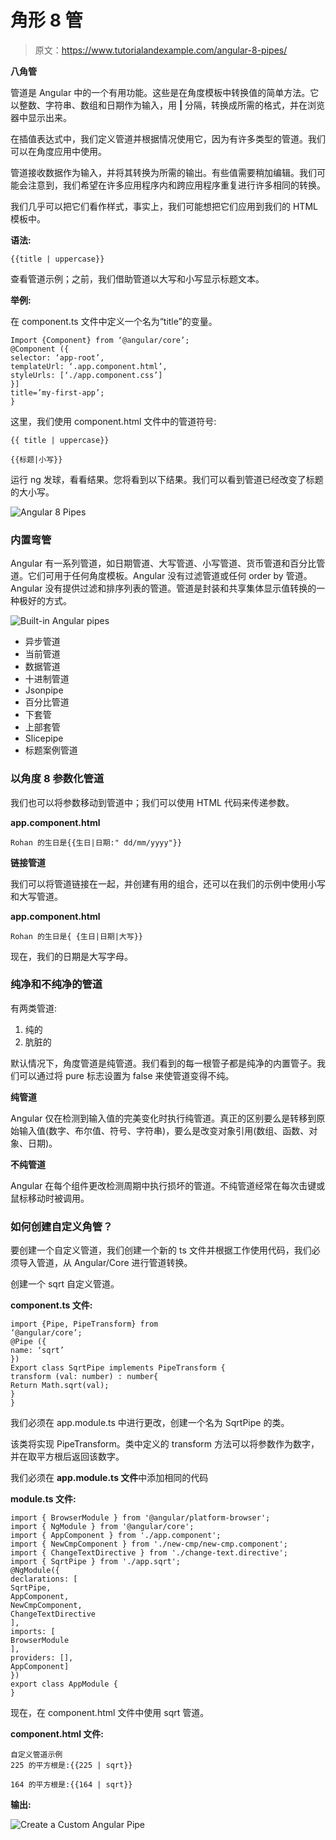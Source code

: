 # 角形 8 管

> 原文：<https://www.tutorialandexample.com/angular-8-pipes/>

**八角管**

管道是 Angular 中的一个有用功能。这些是在角度模板中转换值的简单方法。它以整数、字符串、数组和日期作为输入，用 **|** 分隔，转换成所需的格式，并在浏览器中显示出来。

在插值表达式中，我们定义管道并根据情况使用它，因为有许多类型的管道。我们可以在角度应用中使用。

管道接收数据作为输入，并将其转换为所需的输出。有些值需要稍加编辑。我们可能会注意到，我们希望在许多应用程序内和跨应用程序重复进行许多相同的转换。

我们几乎可以把它们看作样式，事实上，我们可能想把它们应用到我们的 HTML 模板中。

**语法:**

```
{{title | uppercase}}
```

查看管道示例；之前，我们借助管道以大写和小写显示标题文本。

**举例:**

在 component.ts 文件中定义一个名为“title”的变量。

```
Import {Component} from ‘@angular/core’;
@Component ({
selector: ‘app-root’,
templateUrl: ‘.app.component.html’,
styleUrls: [‘./app.component.css’]
}]
title=’my-first-app’;
} 
```

这里，我们使用 component.html 文件中的管道符号:

```
{{ title | uppercase}} 

{{标题|小写}} 

```

运行 ng 发球，看看结果。您将看到以下结果。我们可以看到管道已经改变了标题的大小写。

![Angular 8 Pipes](img/780e7a7d7b0c687c818135e918c0e5a8.png)

### 内置弯管

Angular 有一系列管道，如日期管道、大写管道、小写管道、货币管道和百分比管道。它们可用于任何角度模板。Angular 没有过滤管道或任何 order by 管道。Angular 没有提供过滤和排序列表的管道。管道是封装和共享集体显示值转换的一种极好的方式。

![Built-in Angular pipes](img/bd01572f26cfaa396f280725250ebbe6.png)

*   异步管道
*   当前管道
*   数据管道
*   十进制管道
*   Jsonpipe
*   百分比管道
*   下套管
*   上部套管
*   Slicepipe
*   标题案例管道

### 以角度 8 参数化管道

我们也可以将参数移动到管道中；我们可以使用 HTML 代码来传递参数。

**app.component.html**

```
Rohan 的生日是{{生日|日期:" dd/mm/yyyy"}} 
```

**链接管道**

我们可以将管道链接在一起，并创建有用的组合，还可以在我们的示例中使用小写和大写管道。

**app.component.html**

```
Rohan 的生日是{ {生日|日期|大写}} 
```

现在，我们的日期是大写字母。

### 纯净和不纯净的管道

有两类管道:

1.  纯的
2.  肮脏的

默认情况下，角度管道是纯管道。我们看到的每一根管子都是纯净的内置管子。我们可以通过将 pure 标志设置为 false 来使管道变得不纯。

**纯管道**

Angular 仅在检测到输入值的完美变化时执行纯管道。真正的区别要么是转移到原始输入值(数字、布尔值、符号、字符串)，要么是改变对象引用(数组、函数、对象、日期)。

**不纯管道**

Angular 在每个组件更改检测周期中执行损坏的管道。不纯管道经常在每次击键或鼠标移动时被调用。

### 如何创建自定义角管？

要创建一个自定义管道，我们创建一个新的 ts 文件并根据工作使用代码，我们必须导入管道，从 Angular/Core 进行管道转换。

创建一个 sqrt 自定义管道。

**component.ts 文件:**

```
import {Pipe, PipeTransform} from
‘@angular/core’;
@Pipe ({
name: ‘sqrt’
})
Export class SqrtPipe implements PipeTransform {
transform (val: number) : number{
Return Math.sqrt(val);
}
}  
```

我们必须在 app.module.ts 中进行更改，创建一个名为 SqrtPipe 的类。

该类将实现 PipeTransform。类中定义的 transform 方法可以将参数作为数字，并在取平方根后返回该数字。

我们必须在 **app.module.ts 文件**中添加相同的代码

**module.ts 文件:**

```
import { BrowserModule } from '@angular/platform-browser';
import { NgModule } from '@angular/core';
import { AppComponent } from './app.component';
import { NewCmpComponent } from './new-cmp/new-cmp.component';
import { ChangeTextDirective } from './change-text.directive';
import { SqrtPipe } from './app.sqrt';
@NgModule({
declarations: [
SqrtPipe,
AppComponent,
NewCmpComponent,
ChangeTextDirective
],
imports: [
BrowserModule
],
providers: [],
AppComponent]
})
export class AppModule {
}
```

现在，在 component.html 文件中使用 sqrt 管道。

**component.html 文件:**

```
自定义管道示例
225 的平方根是:{{225 | sqrt}}

164 的平方根是:{{164 | sqrt}}

```

**输出:**

![Create a Custom Angular Pipe](img/34a24433f73d6bee9f368239207e82b0.png)